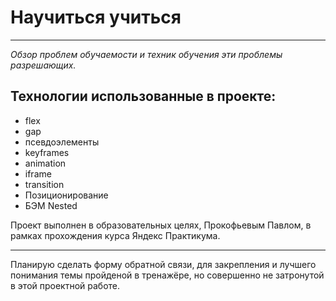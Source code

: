 # Научиться учиться
***
_Обзор проблем обучаемости и техник обучения эти проблемы разрешающих._

## __Технологии использованные в проекте:__

* flex
* gap
* псевдоэлементы
* keyframes
* animation
* iframe
* transition
* Позиционирование
* БЭМ Nested


Проект выполнен в образовательных целях, Прокофьевым Павлом,
в рамках прохождения курса Яндекс Практикума.

***

Планирую сделать форму обратной связи,
для закрепления и лучшего понимания темы пройденой в тренажёре,
но совершенно не затронутой в этой проектной работе.
